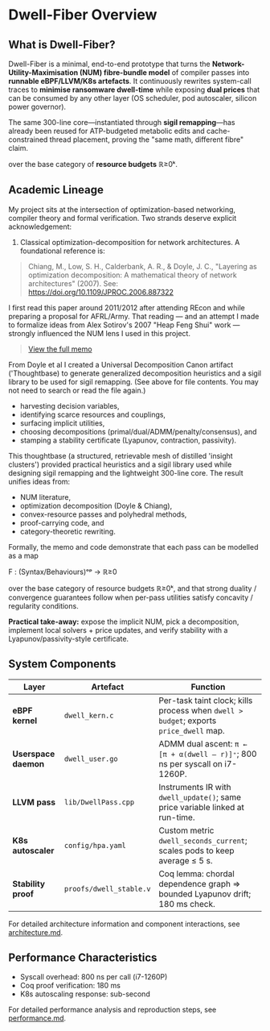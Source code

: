 # Dwell-Fiber Overview

## What is Dwell-Fiber?

Dwell-Fiber is a minimal, end-to-end prototype that turns the **Network-Utility-Maximisation (NUM) fibre-bundle model** of compiler passes into **runnable eBPF/LLVM/K8s artefacts**. It continuously rewrites system-call traces to **minimise ransomware dwell-time** while exposing **dual prices** that can be consumed by any other layer (OS scheduler, pod autoscaler, silicon power governor).

The same 300-line core—instantiated through **sigil remapping**—has already been reused for ATP-budgeted metabolic edits and cache-constrained thread placement, proving the "same math, different fibre" claim.

over the base category of **resource budgets** ℝ≥0ᵏ.
## Academic Lineage

My project sits at the intersection of optimization-based networking, compiler theory and formal verification. Two strands deserve explicit acknowledgement:


1) Classical optimization-decomposition for network architectures. A foundational reference is:

> Chiang, M., Low, S. H., Calderbank, A. R., & Doyle, J. C., "Layering as optimization decomposition: A mathematical theory of network architectures" (2007). See: https://doi.org/10.1109/JPROC.2006.887322

I first read this paper around 2011/2012 after attending REcon and while preparing a proposal for AFRL/Army. That reading — and an attempt I made to formalize ideas from Alex Sotirov's 2007 "Heap Feng Shui" work — strongly influenced the NUM lens I used in this project.


> [View the full memo](../docs/memo-fibered-compiler-2025.pdf)

From Doyle et al I created a Universal Decomposition Canon artifact ('Thoughtbase) to generate generalized decomposition heuristics and a sigil library to be used for sigil remapping. (See <attachments> above for file contents. You may not need to search or read the file again.)

- harvesting decision variables,  
- identifying scarce resources and couplings,  
- surfacing implicit utilities,  
- choosing decompositions (primal/dual/ADMM/penalty/consensus), and  
- stamping a stability certificate (Lyapunov, contraction, passivity).

This thoughtbase (a structured, retrievable mesh of distilled 'insight clusters') provided practical heuristics and a sigil library used while designing sigil remapping and the lightweight 300-line core. The result unifies ideas from:

- NUM literature,
- optimization decomposition (Doyle & Chiang),
- convex-resource passes and polyhedral methods,
- proof-carrying code, and
- category-theoretic rewriting.

Formally, the memo and code demonstrate that each pass can be modelled as a map

F : (Syntax/Behaviours)ᵒᵖ → ℝ≥0

over the base category of resource budgets ℝ≥0ᵏ, and that strong duality / convergence guarantees follow when per-pass utilities satisfy concavity / regularity conditions.

**Practical take-away:** expose the implicit NUM, pick a decomposition, implement local solvers + price updates, and verify stability with a Lyapunov/passivity-style certificate.

## System Components

| Layer | Artefact | Function |
|---|---|---|
| **eBPF kernel** | `dwell_kern.c` | Per-task taint clock; kills process when `dwell > budget`; exports `price_dwell` map. |
| **Userspace daemon** | `dwell_user.go` | ADMM dual ascent: `π ← [π + α(dwell – r)]⁺`; 800 ns per syscall on i7-1260P. |
| **LLVM pass** | `lib/DwellPass.cpp` | Instruments IR with `dwell_update()`; same price variable linked at run-time. |
| **K8s autoscaler** | `config/hpa.yaml` | Custom metric `dwell_seconds_current`; scales pods to keep average ≤ 5 s. |
| **Stability proof** | `proofs/dwell_stable.v` | Coq lemma: chordal dependence graph ⇒ bounded Lyapunov drift; 180 ms check. |

For detailed architecture information and component interactions, see [architecture.md](architecture.md).

## Performance Characteristics

- Syscall overhead: 800 ns per call (i7-1260P)
- Coq proof verification: 180 ms
- K8s autoscaling response: sub-second

For detailed performance analysis and reproduction steps, see [performance.md](performance.md).
